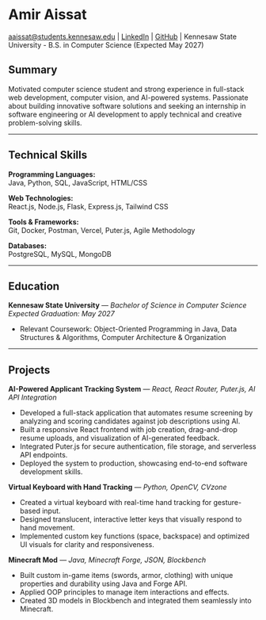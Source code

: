 # Amir Aissat

aaissat@students.kennesaw.edu | [LinkedIn](https://www.linkedin.com/in/amir-aissat-997b83327/) |
[GitHub](https://github.com/AmirAissat) | Kennesaw State University - B.S. in Computer Science (Expected May 2027)

## Summary
Motivated computer science student and strong experience in full-stack web development, computer vision, and AI-powered systems. Passionate about building innovative software solutions and seeking an internship in software engineering or AI development to apply technical and creative problem-solving skills.

---

## Technical Skills
**Programming Languages:**  
Java, Python, SQL, JavaScript, HTML/CSS

**Web Technologies:**  
React.js, Node.js, Flask, Express.js, Tailwind CSS

**Tools & Frameworks:**  
Git, Docker, Postman, Vercel, Puter.js, Agile Methodology

**Databases:**  
PostgreSQL, MySQL, MongoDB

---

## Education
**Kennesaw State University** — *Bachelor of Science in Computer Science*  
*Expected Graduation: May 2027*  
- Relevant Coursework: Object-Oriented Programming in Java, Data Structures & Algorithms, Computer Architecture & Organization
---

## Projects
**AI-Powered Applicant Tracking System** — *React, React Router, Puter.js, AI API Integration*  
- Developed a full-stack application that automates resume screening by analyzing and scoring candidates against job descriptions using AI. 
- Built a responsive React frontend with job creation, drag-and-drop resume uploads, and visualization of AI-generated feedback.
- Integrated Puter.js for secure authentication, file storage, and serverless API endpoints.
- Deployed the system to production, showcasing end-to-end software development skills.

**Virtual Keyboard with Hand Tracking** — *Python, OpenCV, CVzone*  
- Created a virtual keyboard with real-time hand tracking for gesture-based input.
- Designed translucent, interactive letter keys that visually respond to hand movement.
- Implemented custom key functions (space, backspace) and optimized UI visuals for clarity and responsiveness.

**Minecraft Mod** — *Java, Minecraft Forge, JSON, Blockbench*  
- Built custom in-game items (swords, armor, clothing) with unique properties and durability using Java and Forge API.
- Applied OOP principles to manage item interactions and effects.
- Created 3D models in Blockbench and integrated them seamlessly into Minecraft.
  
